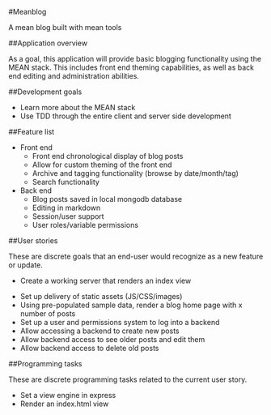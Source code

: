 #Meanblog

A mean blog built with mean tools

##Application overview

As a goal, this application will provide basic blogging functionality using the MEAN stack. This includes front end theming capabilities, as well as back end editing and administration abilities. 

##Development goals
 
 - Learn more about the MEAN stack 
 - Use TDD through the entire client and server side development

##Feature list 
	
 - Front end
	 - Front end chronological display of blog posts
	 - Allow for custom theming of the front end
	 - Archive and tagging functionality (browse by date/month/tag)
	 - Search functionality
 - Back end
 	- Blog posts saved in local mongodb database
 	- Editing in markdown 
 	- Session/user support
 	- User roles/variable permissions

##User stories

These are discrete goals that an end-user would recognize as a new feature or update. 
 * Create a working server that renders an index view
 - Set up delivery of static assets (JS/CSS/images)
 - Using pre-populated sample data, render a blog home page with x number of posts 
 - Set up a user and permissions system to log into a backend
 - Allow accessing a backend to create new posts
 - Allow backend access to see older posts and edit them
 - Allow backend access to delete old posts
 
##Programming tasks

These are discrete programming tasks related to the current user story. 
 - Set a view engine in express
 - Render an index.html view
 

